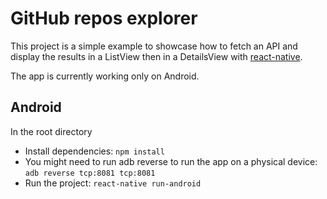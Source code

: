 # GitHub repos explorer

This project is a simple example to showcase how to fetch an API and display the results in a ListView then in a DetailsView with [react-native](https://github.com/facebook/react-native).

The app is currently working only on Android.

## Android
In the root directory
- Install dependencies: `npm install`
- You might need to run adb reverse to run the app on a physical device: `adb reverse tcp:8081 tcp:8081`
- Run the project: `react-native run-android`
